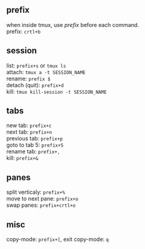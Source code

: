 prefix
---
when inside tmux, use *prefix* before each command.  
prefix: `crtl+b`  

session
---
list: `prefix+s` or `tmux ls`  
attach: `tmux a -t SESSION_NAME`  
rename: `prefix $`  
detach (quit): `prefix+d`  
kill: `tmux kill-session -t SESSION_NAME`  

tabs
---
new tab: `prefix+c`  
next tab: `prefix+n`  
previous tab: `prefix+p`  
goto to tab 5: `prefix+5`  
rename tab: `prefix+,`  
kill: `prefix+&`  

panes
---
split verticaly: `prefix+%`  
move to next pane: `prefix+o`  
swap panes: `prefix+crtl+o`  

misc
---
copy-mode: `prefix+[`, exit copy-mode: `q`  
